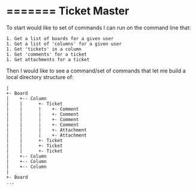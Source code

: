 =======
Ticket Master
=============

To start would like to set of commands I can run on the command line that:

    1. Get a list of boards for a given user
    1. Get a list of 'columns' for a given user
    1. Get 'tickets' in a column
    1. Get 'comments' for a ticket
    1. Get attachments for a ticket

Then I would like to see a command/set of commands that let me build a local directory structure of:

    |
    +- Board
    |    +-- Column
    |    |      +- Ticket
    |    |      |    +- Comment
    |    |      |    +- Comment
    |    |      |    +- Comment
    |    |      |    +- Comment
    |    |      |    +- Attachment
    |    |      |    +- Attachment
    |    |      +- Ticket
    |    |      +- Ticket
    |    |      +- Ticket
    |    +-- Column
    |    +-- Column
    |    +-- Column
    |
    +- Board
    ...

